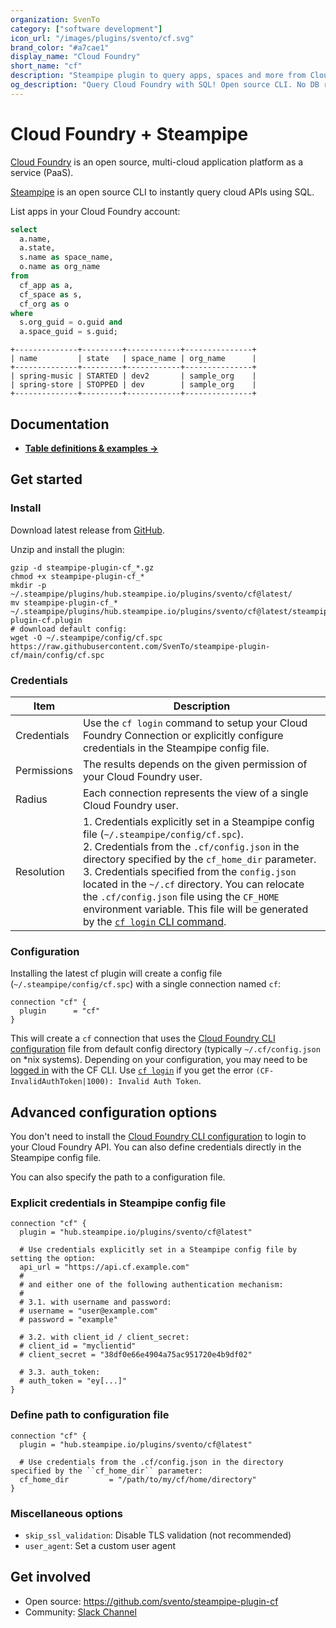 ```yaml
---
organization: SvenTo
category: ["software development"]
icon_url: "/images/plugins/svento/cf.svg"
brand_color: "#a7cae1"
display_name: "Cloud Foundry"
short_name: "cf"
description: "Steampipe plugin to query apps, spaces and more from Cloud Foundry."
og_description: "Query Cloud Foundry with SQL! Open source CLI. No DB required."
---
```


# Cloud Foundry + Steampipe

[Cloud Foundry](https://www.cloudfoundry.org/)  is an open source, multi-cloud application platform as a service (PaaS).

[Steampipe](https://steampipe.io) is an open source CLI to instantly query cloud APIs using SQL.

List apps in your Cloud Foundry account:

```sql
select
  a.name,
  a.state,
  s.name as space_name,
  o.name as org_name
from
  cf_app as a,
  cf_space as s,
  cf_org as o
where
  s.org_guid = o.guid and 
  a.space_guid = s.guid;
```

```
+--------------+---------+------------+---------------+
| name         | state   | space_name | org_name      |
+--------------+---------+------------+---------------+
| spring-music | STARTED | dev2       | sample_org    |
| spring-store | STOPPED | dev        | sample_org    |
+--------------+---------+------------+---------------+
```

## Documentation

- **[Table definitions & examples →](https://github.com/SvenTo/steampipe-plugin-cf/tree/main/docs/tables)**

## Get started

### Install

Download latest release from [GitHub](https://github.com/SvenTo/steampipe-plugin-cf/releases/).

Unzip and install the plugin:

```shell
gzip -d steampipe-plugin-cf_*.gz
chmod +x steampipe-plugin-cf_*
mkdir -p ~/.steampipe/plugins/hub.steampipe.io/plugins/svento/cf@latest/
mv steampipe-plugin-cf_* ~/.steampipe/plugins/hub.steampipe.io/plugins/svento/cf@latest/steampipe-plugin-cf.plugin
# download default config:
wget -O ~/.steampipe/config/cf.spc https://raw.githubusercontent.com/SvenTo/steampipe-plugin-cf/main/config/cf.spc
```

### Credentials

| Item        | Description                                                                                                                                                                                                                                                                                                                                                                                                                                                                                                                 |
| ----------- | --------------------------------------------------------------------------------------------------------------------------------------------------------------------------------------------------------------------------------------------------------------------------------------------------------------------------------------------------------------------------------------------------------------------------------------------------------------------------------------------------------------------------- |
| Credentials | Use the `cf login` command to setup your Cloud Foundry Connection or explicitly configure credentials in the Steampipe config file.                                                                                                                                                                                                                                                                                                                                                                                         |
| Permissions | The results depends on the given permission of your Cloud Foundry user.                                                                                                                                                                                                                                                                                                                                                                                                                                                     |
| Radius      | Each connection represents the view of a single Cloud Foundry user.                                                                                                                                                                                                                                                                                                                                                                                                                                                         |
| Resolution  | 1. Credentials explicitly set in a Steampipe config file (`~/.steampipe/config/cf.spc`).<br />2. Credentials from the ``.cf/config.json`` in the directory specified by the ``cf_home_dir`` parameter.<br />3. Credentials specified from the ``config.json`` located in the ``~/.cf`` directory. You can relocate the ``.cf/config.json`` file using the ``CF_HOME`` environment variable. This file will be generated by the [``cf login`` CLI command](https://docs.cloudfoundry.org/cf-cli/getting-started.html#login). |

### Configuration

Installing the latest cf plugin will create a config file (`~/.steampipe/config/cf.spc`) with a single connection named `cf`:

```hcl
connection "cf" {
  plugin      = "cf"
}
```

This will create a `cf` connection that uses the [Cloud Foundry CLI configuration](https://docs.cloudfoundry.org/cf-cli/) file from default config directory (typically ``~/.cf/config.json`` on *nix systems). Depending on your configuration, you may need to be [logged in](https://docs.cloudfoundry.org/cf-cli/getting-started.html#login) with the CF CLI. Use [``cf login``](https://docs.cloudfoundry.org/cf-cli/getting-started.html#login) if you get the error ``(CF-InvalidAuthToken|1000): Invalid Auth Token``.

## Advanced configuration options

You don't need to install the [Cloud Foundry CLI configuration](https://docs.cloudfoundry.org/cf-cli/) to login to your Cloud Foundry API. You can also define credentials directly in the Steampipe config file.

You can also specify the path to a configuration file.

### Explicit credentials in Steampipe config file

```hcl
connection "cf" {
  plugin = "hub.steampipe.io/plugins/svento/cf@latest"

  # Use credentials explicitly set in a Steampipe config file by setting the option:
  api_url = "https://api.cf.example.com"
  # 
  # and either one of the following authentication mechanism:
  # 
  # 3.1. with username and password:
  # username = "user@example.com"
  # password = "example"

  # 3.2. with client_id / client_secret:
  # client_id = "myclientid"
  # client_secret = "38df0e66e4904a75ac951720e4b9df02"

  # 3.3. auth_token:
  # auth_token = "ey[...]"
}
```

### Define path to configuration file

```hcl
connection "cf" {
  plugin = "hub.steampipe.io/plugins/svento/cf@latest"

  # Use credentials from the .cf/config.json in the directory specified by the ``cf_home_dir`` parameter:
  cf_home_dir         = "/path/to/my/cf/home/directory"
}
```

### Miscellaneous options

*  ``skip_ssl_validation``: Disable TLS validation (not recommended)
*  ``user_agent``: Set a custom user agent

## Get involved

- Open source: https://github.com/svento/steampipe-plugin-cf
- Community: [Slack Channel](https://join.slack.com/t/steampipe/shared_invite/zt-oij778tv-lYyRTWOTMQYBVAbtPSWs3g)
